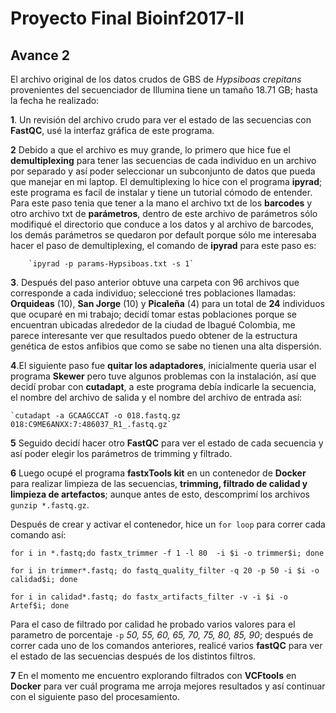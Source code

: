 # Proyecto Final Bioinf2017-II

## Avance 2

El archivo original de los datos crudos de GBS  de *Hypsiboas crepitans* provenientes del secuenciador de Illumina tiene un tamaño 18.71 GB; hasta la fecha he realizado:

**1**. Un revisión del archivo crudo  para ver el estado de las secuencias con **FastQC**, usé la interfaz gráfica de este programa.

**2** Debido a que el archivo es muy grande, lo primero que hice fue el **demultiplexing** para tener las secuencias de cada individuo en un archivo por separado y así poder seleccionar un subconjunto de datos que pueda que manejar en mi laptop. El demultiplexing lo hice con el programa **ipyrad**; este programa es facil de instalar y tiene un tutorial cómodo de entender. Para este paso tenia que tener a la mano el archivo txt de los **barcodes** y otro archivo txt de **parámetros**, dentro de este archivo de parámetros sólo modifiqué el directorio que conduce a los datos y al archivo de barcodes, los demás parámetros se quedaron por default porque sólo me interesaba hacer el paso de demultiplexing, el comando de **ipyrad** para este paso es:

		`ipyrad -p params-Hypsiboas.txt -s 1` 
		
**3**. Después del paso anterior obtuve una carpeta con 96 archivos que corresponde a cada individuo; seleccioné tres poblaciones llamadas: **Orquideas** (10), **San Jorge** (10) y **Picaleña** (4) para un total de **24** individuos que ocuparé en mi trabajo; decidí tomar estas poblaciones porque se encuentran ubicadas alrededor de la ciudad de Ibagué Colombia, me parece interesante ver que resultados puedo obtener de la estructura genética de estos anfibios que como se sabe no tienen una alta dispersión.


**4**.El siguiente paso fue **quitar los adaptadores**, inicialmente queria usar el programa **Skewer** pero tuve algunos problemas con la instalación, así que decidí probar con **cutadapt**, a este programa debía indicarle la secuencia, el nombre del archivo de salida y el nombre del archivo de entrada así:

	`cutadapt -a GCAAGCCAT -o 018.fastq.gz 018:C9ME6ANXX:7:486037_R1_.fastq.gz` 
	
**5** Seguido decidí hacer otro **FastQC** para ver el estado de cada secuencia y así poder elegir los parámetros de trimming y filtrado.

**6** Luego ocupé el programa **fastxTools kit** en un contenedor de **Docker** para realizar limpieza de las secuencias, **trimming, filtrado de calidad y limpieza de artefactos**; aunque antes de esto, descomprimí los archivos `gunzip *.fastq.gz`. 

Después de crear y activar el contenedor, hice un `for loop` para correr cada comando así:

`for i in *.fastq;do fastx_trimmer -f 1 -l 80  -i $i -o trimmer$i; done`


`for i in trimmer*.fastq; do fastq_quality_filter -q 20 -p 50 -i $i -o calidad$i; done`


`for i in calidad*.fastq; do fastx_artifacts_filter -v -i $i -o Artef$i; done`

Para el caso de filtrado por calidad he probado varios valores para el parametro de porcentaje `-p` *50, 55, 60, 65, 70, 75, 80, 85, 90*; después de correr cada uno de los comandos anteriores, realicé varios **fastQC** para ver el estado de las secuencias después de los distintos filtros.

**7** En el momento me encuentro explorando filtrados con **VCFtools** en **Docker** para ver cuál programa me arroja mejores resultados y así continuar con el siguiente paso del procesamiento.
